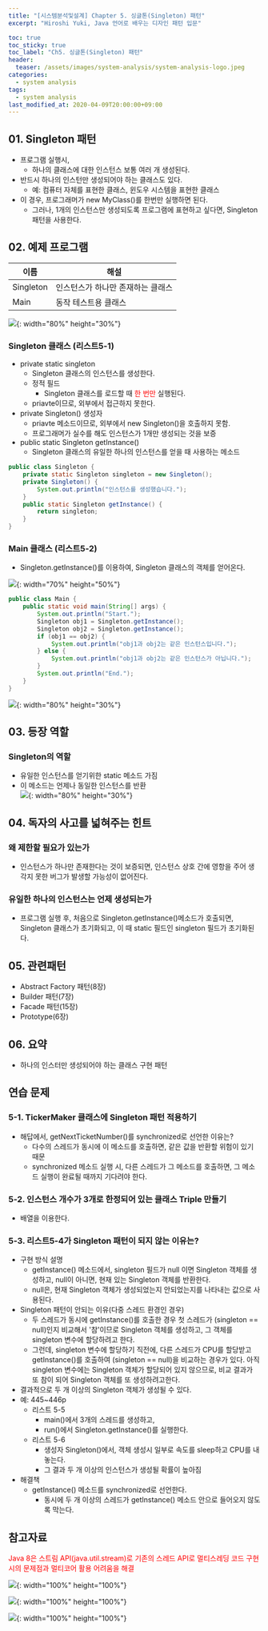 ```yaml
---
title: "[시스템분석및설계] Chapter 5. 싱글톤(Singleton) 패턴" 
excerpt: "Hiroshi Yuki, Java 언어로 배우는 디자인 패턴 입문"  

toc: true
toc_sticky: true
toc_label: "Ch5. 싱글톤(Singleton) 패턴"
header:
  teaser: /assets/images/system-analysis/system-analysis-logo.jpeg
categories: 
  - system analysis
tags:
  - system analysis
last_modified_at: 2020-04-09T20:00:00+09:00  
---  
```


## 01. Singleton 패턴
- 프로그램 실행시,
	- 하나의 클래스에 대한 인스턴스 보통 여러 개 생성된다.
- 반드시 하나의 인스턴만 생성되어야 하는 클래스도 있다.
	- 예: 컴퓨터 자체를 표현한 클래스, 윈도우 시스템을 표현한 클래스
- 이 경우, 프로그래머가 new MyClass()를 한번만 실행하면 된다.
	- 그러나, 1개의 인스턴스만 생성되도록 프로그램에 표현하고 싶다면, Singleton 패턴을 사용한다.

## 02. 예제 프로그램

|이름|해설|
|-------|---------------------------|
|Singleton|인스턴스가 하나만 존재하는 클래스|
|Main|동작 테스트용 클래스|

![](https://eliotjang.github.io/assets/images/system-analysis/ch05-1.png){: width="80%" height="30%"}

### Singleton 클래스 (리스트5-1)
- private static singleton
	- Singleton 클래스의 인스턴스를 생성한다.
	- 정적 필드
		- Singleton 클래스를 로드할 때 <span style="color:red">한 번만</span> 실행된다.
	- priavte이므로, 외부에서 접근하지 못한다.
- private Singleton() 생성자
	- priavte 메소드이므로, 외부에서 new Singleton()을 호출하지 못함.
	- <span sytle="color:red">프로그래머가 실수를 해도 인스턴스가 1개만 생성되는 것을 보증</span>
- public static Singleton getInstance()
	- Singleton 클래스의 유일한 하나의 인스턴스를 얻을 때 사용하는 메소드
	
```java
public class Singleton {
	private static Singleton singleton = new Singleton();
	private Singleton() {
		System.out.println("인스턴스를 생성했습니다.");
	}
	public static Singleton getInstance() {
		return singleton;
	}
}
```  

### Main 클래스 (리스트5-2)
- Singleton.getInstance()를 이용하여, Singleton 클래스의 객체를 얻어온다.  

![](https://eliotjang.github.io/assets/images/system-analysis/ch05-2.png){: width="70%" height="50%"}

```java
public class Main {
	public static void main(String[] args) {
		System.out.println("Start.");
		Singleton obj1 = Singleton.getInstance();
		Singleton obj2 = Singleton.getInstance();
		if (obj1 == obj2) {
			System.out.println("obj1과 obj2는 같은 인스턴스입니다.");
		} else {
			System.out.println("obj1과 obj2는 같은 인스턴스가 아닙니다.");
		}
		System.out.println("End.");
	}
}
```  

![](https://eliotjang.github.io/assets/images/system-analysis/ch05-3.png){: width="80%" height="30%"}


## 03. 등장 역할

### Singleton의 역할
- 유일한 인스턴스를 얻기위한 static 메소드 가짐
- 이 메소드는 언제나 동일한 인스턴스를 반환  
![](https://eliotjang.github.io/assets/images/system-analysis/ch05-4.png){: width="80%" height="30%"}

## 04. 독자의 사고를 넓혀주는 힌트

### 왜 제한할 필요가 있는가
- 인스턴스가 하나만 존재한다는 것이 보증되면, 인스턴스 상호 간에 영항을 주어 생각지 못한 버그가 발생할 가능성이 없어진다.

### 유일한 하나의 인스턴스는 언제 생성되는가
- 프로그램 실행 후, 처음으로 Singleton.getInstance()메소드가 호출되면, Singleton 클래스가 초기화되고, 이 때 static 필드인 singleton 필드가 초기화된다.

## 05. 관련패턴
- Abstract Factory 패턴(8장)
- Builder 패턴(7장)
- Facade 패턴(15장)
- Prototype(6장)

## 06. 요약
- 하나의 인스터만 생성되어야 하는 클래스 구현 패턴

## 연습 문제

### 5-1. TickerMaker 클래스에 Singleton 패턴 적용하기
- 해답에서, getNextTicketNumber()를 synchronized로 선언한 이유는?
	- 다수의 스레드가 동시에 이 메소드를 호출하면, 같은 값을 반환할 위험이 있기 때문
	- synchronized 메소드 실행 시, 다른 스레드가 그 메소드를 호출하면, 그 메소드 실행이 완료될 때까지 기다려야 한다.

### 5-2. 인스턴스 개수가 3개로 한정되어 있는 클래스 Triple 만들기
- 배열을 이용한다.

### 5-3. 리스트5-4가 Singleton 패턴이 되지 않는 이유는?
- 구현 방식 설명
	- getInstance() 메소드에서, singleton 필드가 null 이면 Singleton 객체를 생성하고, null이 아니면, 현재 있는 Singleton 객체를 반환한다.
	- null은, 현재 Singleton 객체가 생성되었는지 안되었는지를 나타내는 값으로 사용된다.
- Singleton 패턴이 안되는 이유(다중 스레드 환경인 경우)
	- 두 스레드가 동시에 getInstance()를 호출한 경우 첫 스레드가 (singleton == null)인지 비교해서 '참'이므로 Singleton 객체를 생성하고, 그 객체를 singleton 변수에 할당하려고 한다.
	- 그런데, singleton 변수에 할당하기 직전에, 다른 스레드가 CPU를 할당받고 getInstance()를 호출하여 (singleton == null)을 비교하는 경우가 있다. 아직 singleton 변수에는 Singleton 객체가 할당되어 있지 않으므로, 비교 결과가 또 참이 되어 Singleton 객체를 또 생성하려고한다.
- 결과적으로 두 개 이상의 Singleton 객체가 생성될 수 있다.
- 예: 445~446p
	- 리스트 5-5
		- main()에서 3개의 스레드를 생성하고,
		- run()에서 Singleton.getInstance()를 실행한다.
	- 리스트 5-6
		- 생성자 Singleton()에서, 객체 생성시 일부로 속도를 sleep하고 CPU를 내놓는다.
		- 그 결과 두 개 이상의 인스턴스가 생성될 확률이 높아짐
- 해결책
	- getInstance() 메소드를 synchronized로 선언한다.
		- 동시에 두 개 이상의 스레드가 getInstance() 메소드 안으로 들어오지 않도록 막는다.

## 참고자료
<span style="color:red">Java 8은 스트림 API(java.util.stream)로 기존의 스레드 API로 멀티스레딩 코드 구현 시의 문제점과 멀티코어 활용 어려움을 해결</span>  

![](https://eliotjang.github.io/assets/images/system-analysis/ch05-5.png){: width="100%" height="100%"}

![](https://eliotjang.github.io/assets/images/system-analysis/ch05-6.png){: width="100%" height="100%"}

![](https://eliotjang.github.io/assets/images/system-analysis/ch05-7.png){: width="100%" height="100%"}


































